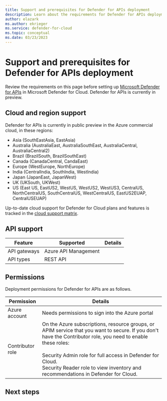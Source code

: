 ```yaml
---
title: Support and prerequisites for Defender for APIs deployment
description: Learn about the requirements for Defender for APIs deployment
author: elazark
ms.author: ekrieger
ms.service: defender-for-cloud
ms.topic: conceptual
ms.date: 03/23/2023
---
```

# Support and prerequisites for Defender for APIs deployment

Review the requirements on this page before setting up [Microsoft Defender for APIs](defender-for-apis-introduction.md) in Microsoft Defender for Cloud. Defender for APIs is currently in preview.

## Cloud and region support

Defender for APIs is currently in public preview in the Azure commercial cloud, in these regions:
- Asia (SouthEastAsia, EastAsia)
- Australia (AustraliaEast, AustraliaSouthEast, AustraliaCentral, AustraliaCentral2)
- Brazil (BrazilSouth, BrazilSouthEast)
- Canada (CanadaCentral, CandaEast)
- Europe (WestEurope, NorthEurope)
- India (CentralIndia, SouthIndia, WestIndia)
- Japan (JapanEast, JapanWest)
- UK (UKSouth, UKWest)
- US (East US, EastUS2, WestUS, WestUS2, WestUS3, CentralUS, NorthCentralUS, SouthCentralUS, WestCentralUS, EastUS2EUAP, CentralUSEUAP)

Up-to-date cloud support for Defender for Cloud plans and features is tracked in the [cloud support matrix](support-matrix-cloud-environment.md).

## API support

**Feature** | **Supported** | **Details**
--- | --- | ---
API gateways | Azure API Management
API types | REST API

## Permissions

Deployment permissions for Defender for APIs are as follows.

**Permission** | **Details**
--- | ---
Azure account | Needs permissions to sign into the Azure portal
Contributor role | On the Azure subscriptions, resource groups, or APIM service that you want to secure. If you don't have the Contributor role, you need to enable these roles:<br/><br/> Security Admin role for full access in Defender for Cloud.<br/>Security Reader role to view inventory and recommendations in Defender for Cloud.

## Next steps



